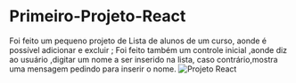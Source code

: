 # Primeiro-Projeto-React
Foi feito um pequeno projeto de Lista de alunos de um curso, aonde é possível adicionar e excluir ;
Foi feito também um controle inicial ,aonde diz ao usuário ,digitar um nome a ser inserido na lista, caso contrário,mostra uma mensagem pedindo para inserir o nome.
![Projeto React](https://user-images.githubusercontent.com/98665329/187088482-7955ab5b-829b-4417-abca-c2c89a3aee6a.jpg)
